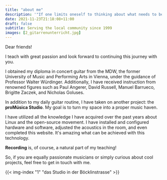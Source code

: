 ```yaml
---
title: "about me"
description: '"If one limits oneself to thinking about what needs to be done, one loses the opportunity to do it." Shinichi Suzuki'
date: 2021-11-23T21:18:08+11:00
draft: false
subtitle: Serving the local community since 1999
images: [2_gitarrenunterricht.jpg]
---
```


Dear friends!

I teach with great passion and look forward to continuing this journey with you.

I obtained my diploma in concert guitar from the MDW, the former University of Music and Performing Arts in Vienna, under the guidance of Professor Walter Würdinger. Additionally, I have received instruction from renowned figures such as Paul Angerer, David Russell, Manuel Barrueco, Brigitte Zaczek, and Nicholas Goluses.

In addition to my daily guitar routine, I have taken on another project: the **proMúsica Studio**. My goal is to turn my space into a proper music haven.

I have utilized all the knowledge I have acquired over the past years about Linux and the open-source movement. I have installed and configured hardware and software, adjusted the acoustics in the room, and even completed this website. It's amazing what can be achieved with this technology.

**Recording** is, of course, a natural part of my teaching!

So, if you are equally passionate musicians or simply curious about cool projects, feel free to get in touch with me.

{{< img-index "1" "das Studio in der Böcklinstrasse" >}}
